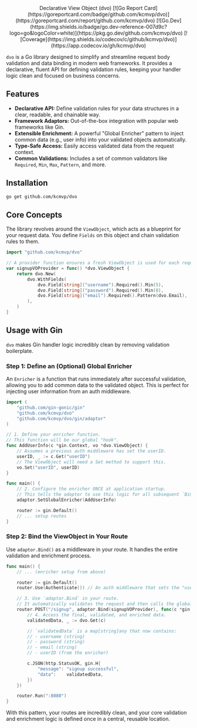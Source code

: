<p align="center">
  <br/>
  <br/>
    Declarative View Object (dvo)
[![Go Report Card](https://goreportcard.com/badge/github.com/kcmvp/dvo)](https://goreportcard.com/report/github.com/kcmvp/dvo)
[![Go.Dev](https://img.shields.io/badge/go.dev-reference-007d9c?logo=go&logoColor=white)](https://pkg.go.dev/github.com/kcmvp/dvo)
[![Coverage](https://img.shields.io/codecov/c/github/kcmvp/dvo)](https://app.codecov.io/gh/kcmvp/dvo)

</p>

`dvo` is a Go library designed to simplify and streamline request body validation and data binding in modern web frameworks. It provides a declarative, fluent API for defining validation rules, keeping your handler logic clean and focused on business concerns.

## Features

- **Declarative API:** Define validation rules for your data structures in a clear, readable, and chainable way.
- **Framework Adaptors:** Out-of-the-box integration with popular web frameworks like Gin.
- **Extensible Enrichment:** A powerful "Global Enricher" pattern to inject common data (e.g., user info) into your validated objects automatically.
- **Type-Safe Access:** Easily access validated data from the request context.
- **Common Validations:** Includes a set of common validators like `Required`, `Min`, `Max`, `Pattern`, and more.

## Installation

```bash
go get github.com/kcmvp/dvo
```

## Core Concepts

The library revolves around the `ViewObject`, which acts as a blueprint for your request data. You define `Fields` on this object and chain validation rules to them.

```go
import "github.com/kcmvp/dvo"

// A provider function ensures a fresh ViewObject is used for each request.
var signupVOProvider = func() *dvo.ViewObject {
    return dvo.New(
        dvo.WithFields(
            dvo.Field[string]("username").Required().Min(5),
            dvo.Field[string]("password").Required().Min(8),
            dvo.Field[string]("email").Required().Pattern(dvo.Email),
        ),
    )
}
```

## Usage with Gin

`dvo` makes Gin handler logic incredibly clean by removing validation boilerplate.

### Step 1: Define an (Optional) Global Enricher

An `Enricher` is a function that runs immediately after successful validation, allowing you to add common data to the validated object. This is perfect for injecting user information from an auth middleware.

```go
import (
    "github.com/gin-gonic/gin"
    "github.com/kcmvp/dvo"
    "github.com/kcmvp/dvo/gin/adaptor"
)

// 1. Define your enricher function.
// This function will be our global "hook".
func AddUserInfo(c *gin.Context, vo *dvo.ViewObject) {
    // Assumes a previous auth middleware has set the userID.
    userID, _ := c.Get("userID") 
    // The ViewObject will need a Set method to support this.
    vo.Set("userID", userID)
}

func main() {
    // 2. Configure the enricher ONCE at application startup.
    // This tells the adaptor to use this logic for all subsequent `Bind` calls.
    adaptor.SetGlobalEnricher(AddUserInfo)

    router := gin.Default()
    // ... setup routes
}
```

### Step 2: Bind the ViewObject in Your Route

Use `adaptor.Bind()` as a middleware in your route. It handles the entire validation and enrichment process.

```go
func main() {
    // ... (enricher setup from above)

    router := gin.Default()
    router.Use(Authenticate()) // An auth middleware that sets the "userID"

    // 3. Use `adaptor.Bind` in your route.
    // It automatically validates the request and then calls the global enricher.
    router.POST("/signup", adaptor.Bind(signupVOProvider), func(c *gin.Context) {
        // 4. Access the final, validated, and enriched data.
        validatedData, _ := dvo.Get(c)

        // `validatedData` is a map[string]any that now contains:
        // - username (string)
        // - password (string)
        // - email (string)
        // - userID (from the enricher)

        c.JSON(http.StatusOK, gin.H{
            "message": "signup successful",
            "data":    validatedData,
        })
    })

    router.Run(":8080")
}
```

With this pattern, your routes are incredibly clean, and your core validation and enrichment logic is defined once in a central, reusable location.
